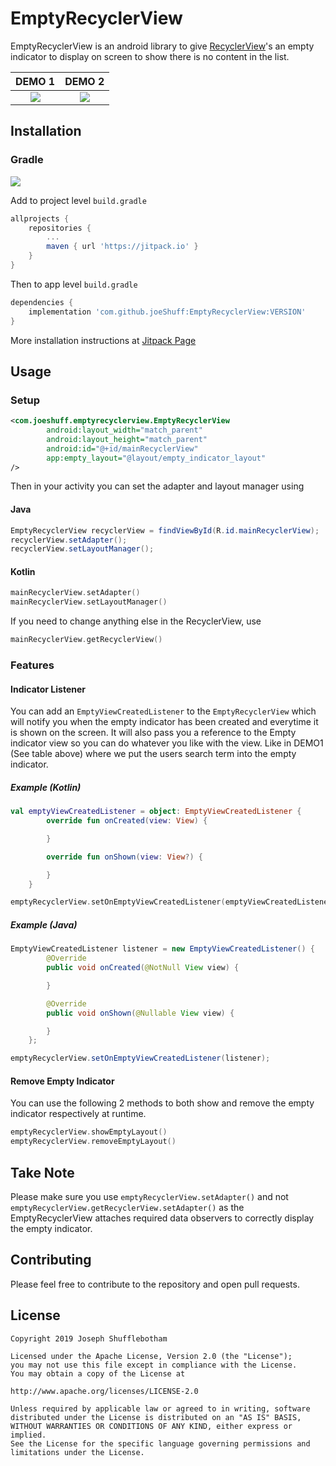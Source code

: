 # EmptyRecyclerView

EmptyRecyclerView is an android library to give [RecyclerView](https://developer.android.com/reference/android/support/v7/widget/RecyclerView)'s an empty indicator to display on screen to show there is no content in the list.

|       DEMO 1       |        DEMO 2      |
| :----------------: | :----------------: |
| ![](art/DEMO1.gif) | ![](art/DEMO2.gif) |

## Installation

### Gradle

[![](https://jitpack.io/v/joeShuff/EmptyRecyclerView.svg)](https://jitpack.io/#joeShuff/EmptyRecyclerView)

Add to project level `build.gradle`

```gradle
allprojects {
	repositories {
		...
		maven { url 'https://jitpack.io' }
	}
}
```
Then to app level `build.gradle`
```gradle
dependencies {
    implementation 'com.github.joeShuff:EmptyRecyclerView:VERSION'
}
```

More installation instructions at [Jitpack Page](https://jitpack.io/#joeShuff/EmptyRecyclerView/Tag)


## Usage

### Setup
```xml
<com.joeshuff.emptyrecyclerview.EmptyRecyclerView
        android:layout_width="match_parent"
        android:layout_height="match_parent"
        android:id="@+id/mainRecyclerView"
        app:empty_layout="@layout/empty_indicator_layout"
/>
```

Then in your activity you can set the adapter and layout manager using

#### Java
```java
EmptyRecyclerView recyclerView = findViewById(R.id.mainRecyclerView);
recyclerView.setAdapter();
recyclerView.setLayoutManager();
```

#### Kotlin
```kotlin
mainRecyclerView.setAdapter()
mainRecyclerView.setLayoutManager()
```

If you need to change anything else in the RecyclerView, use
```kotlin
mainRecyclerView.getRecyclerView()
```

### Features
#### Indicator Listener
You can add an `EmptyViewCreatedListener` to the `EmptyRecyclerView` which will notify you when the empty indicator has been created and everytime it is shown on the screen. It will also pass you a reference to the Empty indicator view so you can do whatever you like with the view. Like in DEMO1 (See table above) where we put the users search term into the empty indicator.

##### Example (Kotlin)
```kotlin
val emptyViewCreatedListener = object: EmptyViewCreatedListener {
        override fun onCreated(view: View) {

        }

        override fun onShown(view: View?) {

        }
    }

emptyRecyclerView.setOnEmptyViewCreatedListener(emptyViewCreatedListener)
```

##### Example (Java)
```java
EmptyViewCreatedListener listener = new EmptyViewCreatedListener() {
        @Override
        public void onCreated(@NotNull View view) {

        }

        @Override
        public void onShown(@Nullable View view) {

        }
    };

emptyRecyclerView.setOnEmptyViewCreatedListener(listener);
```

#### Remove Empty Indicator
You can use the following 2 methods to both show and remove the empty indicator respectively at runtime.

```kotlin
emptyRecyclerView.showEmptyLayout()
emptyRecyclerView.removeEmptyLayout()
```

## Take Note
Please make sure you use `emptyRecyclerView.setAdapter()` and not `emptyRecyclerView.getRecyclerView.setAdapter()` as the EmptyRecyclerView attaches required data observers to correctly display the empty indicator.

## Contributing
Please feel free to contribute to the repository and open pull requests.


## License

```code
Copyright 2019 Joseph Shufflebotham

Licensed under the Apache License, Version 2.0 (the "License");
you may not use this file except in compliance with the License.
You may obtain a copy of the License at

http://www.apache.org/licenses/LICENSE-2.0

Unless required by applicable law or agreed to in writing, software
distributed under the License is distributed on an "AS IS" BASIS,
WITHOUT WARRANTIES OR CONDITIONS OF ANY KIND, either express or implied.
See the License for the specific language governing permissions and
limitations under the License.
```
